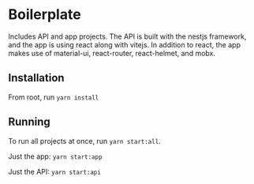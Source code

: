 # Boilerplate

Includes API and app projects. The API is built with the nestjs framework, and the app is using react along with vitejs. In addition to react, the app makes use of material-ui, react-router, react-helmet, and mobx.

## Installation

From root, run `yarn install`

## Running

To run all projects at once, run `yarn start:all`.

Just the app: `yarn start:app`

Just the API: `yarn start:api`